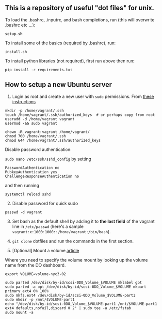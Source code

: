 This is a repository of useful "dot files" for unix.
----------------------------------------------------

To load the .bashrc, .inputrc, and bash completions, run (this will overwrite .bashrc etc ...):

```setup.sh```

To install some of the basics (required by .bashrc), run:

```install.sh```

To install python libraries (not required), first run above then run:

```pip install -r requirements.txt```

How to setup a new Ubuntu server
--------------------------------

1. Login as root and create a new user with `sudo` permissions.  From [these instructions](https://www.digitalocean.com/community/tutorials/initial-server-setup-with-ubuntu-16-04)

```
mkdir -p /home/vagrant/.ssh
touch /home/vagrant/.ssh/authorized_keys  # or perhaps copy from root
useradd -d /home/vagrant vagrant
usermod -aG sudo vagrant

chown -R vagrant:vagrant /home/vagrant/
chmod 700 /home/vagrant/.ssh
chmod 644 /home/vagrant/.ssh/authorized_keys
```

Disable password authentication

```sudo nano /etc/ssh/sshd_config```
by setting
```
PasswordAuthentication no
PubkeyAuthentication yes
ChallengeResponseAuthentication no
```
and then running

```systemctl reload sshd```

2. Disable password for quick sudo
```
passwd -d vagrant
```

3. Set bash as the default shell by adding it to **the last field** of the vagrant line in `/etc/passwd`
(here's a sample `vagrant:x:1000:1000::/home/vagrant:/bin/bash`).

4. `git clone` dotfiles and run the commands in the first section.

5. [Optional] Mount a volume [article](https://www.digitalocean.com/community/tutorials/how-to-use-block-storage-on-digitalocean#creating-and-attaching-volumes)

Where you need to specify the volume mount by looking up the volume name from the DO dashboard.

```
export VOLUME=volume-nyc3-02

sudo parted /dev/disk/by-id/scsi-0DO_Volume_$VOLUME mklabel gpt
sudo parted -a opt /dev/disk/by-id/scsi-0DO_Volume_$VOLUME mkpart primary ext4 0% 100%
sudo mkfs.ext4 /dev/disk/by-id/scsi-0DO_Volume_$VOLUME-part1
sudo mkdir -p /mnt/$VOLUME-part1
echo "/dev/disk/by-id/scsi-0DO_Volume_$VOLUME-part1 /mnt/$VOLUME-part1 ext4 defaults,nofail,discard 0 2" | sudo tee -a /etc/fstab
sudo mount -a
```
